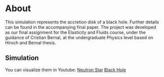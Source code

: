 # About
This simulation represents the accretion disk of a black hole. Further details can be found in the accompanying final paper. The project was developed as our final assignment for the Elasticity and Fluids course, under the guidance of Cristian Bernal, at the undergraduate Physics level based on Hirsch and Bernal thesis.

## Simulation
You can visualize them in Youtube:
[Neutron Star](https://youtu.be/CyA4BwhkjEY)
[Black Hole](https://youtu.be/xO2d8ClGSkY)
